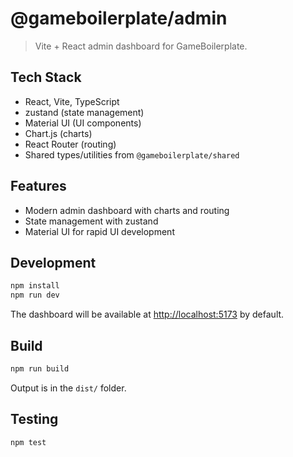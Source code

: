# @gameboilerplate/admin

> Vite + React admin dashboard for GameBoilerplate.

## Tech Stack

- React, Vite, TypeScript
- zustand (state management)
- Material UI (UI components)
- Chart.js (charts)
- React Router (routing)
- Shared types/utilities from `@gameboilerplate/shared`

## Features
- Modern admin dashboard with charts and routing
- State management with zustand
- Material UI for rapid UI development

## Development
```sh
npm install
npm run dev
```
The dashboard will be available at [http://localhost:5173](http://localhost:5173) by default.

## Build
```sh
npm run build
```
Output is in the `dist/` folder.

## Testing
```sh
npm test
```
